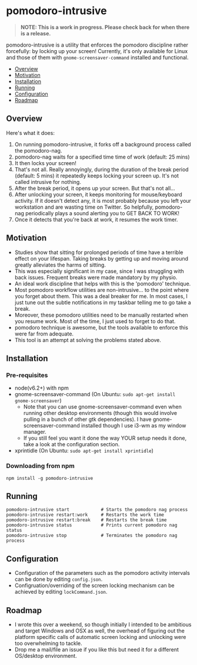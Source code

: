 # pomodoro-intrusive

> __NOTE: This is a work in progress. Please check back for when there is a release.__

pomodoro-intrusive is a utility that enforces the pomodoro discipline rather forcefully: by locking up your screen!
Currently, it's only available for Linux and those of them with `gnome-screensaver-command` installed and functional.

- [Overview](#overview)
- [Motivation](#motivation)
- [Installation](#installation)
- [Running](#running)
- [Configuration](#configuration)
- [Roadmap](#roadmap)

## <a name="overview">Overview</a>

Here's what it does:

1) On running pomodoro-intrusive, it forks off a background process called the pomodoro-nag.
2) pomodoro-nag waits for a specified time time of work (default: 25 mins)
3) It then locks your screen!
4) That's not all. Really annoyingly, during the duration of the break period (default: 5 mins) it repeatedly keeps locking your screen up. It's not called intrusive for nothing.
5) After the break period, it opens up your screen. But that's not all...
6) After unlocking your screen, it keeps monitoring for mouse/keyboard activity. If it doesn't detect any, it is most probably because you left your workstation and are wasting time on Twitter. So helpfully, pomodoro-nag periodically plays a sound alerting you to GET BACK TO WORK!
7) Once it detects that you're back at work, it resumes the work timer.

## <a name="motivation">Motivation</a>

- Studies show that sitting for prolonged periods of time have a terrible effect on your lifespan. Taking breaks by getting up and moving around greatly alleviates the harms of sitting.
- This was especially significant in my case, since I was struggling with back issues. Frequent breaks were made mandatory by my physio.
- An ideal work discipline that helps with this is the 'pomodoro' technique.
- Most pomodoro workflow utilities are non-intrusive... to the point where you forget about them. This was a deal breaker for me. In most cases, I just tune out the subtle notifications in my taskbar telling me to go take a break.
- Moreover, these pomodoro utilities need to be manually restarted when you resume work. Most of the time, I just used to forget to do that.
- pomodoro technique is awesome, but the tools available to enforce this were far from adequate.
- This tool is an attempt at solving the problems stated above.

## <a name="installation">Installation</a>

### Pre-requisites

- node(v6.2+) with npm
- gnome-screensaver-command (On Ubuntu: `sudo apt-get install gnome-screensaver`)
    - Note that you can use gnome-screensaver-command even when running other desktop environments (though this would involve pulling in a bunch of other gtk dependencies). I have gnome-screensaver-command installed though I use i3-wm as my window manager.
    - If you still feel you want it done the way YOUR setup needs it done, take a look at the configuration section.
- xprintidle (On Ubuntu: `sudo apt-get install xprintidle`)

### Downloading from npm

```
npm install -g pomodoro-intrusive
```

## <a name="running">Running</a>

```
pomodoro-intrusive start            # Starts the pomodoro nag process
pomodoro-intrusive restart:work     # Restarts the work time
pomodoro-intrusive restart:break    # Restarts the break time
pomodoro-intrusive status           # Prints current pomodoro nag status
pomodoro-intrusive stop             # Terminates the pomodoro nag process
```

## <a name="configuration">Configuration</a>

- Configuration of the parameters such as the pomodoro activity intervals can be done by editing `config.json`.
- Configruation/overriding of the screen locking mechanism can be achieved by editing `lockCommand.json`.

## <a name="roadmap">Roadmap</a>

- I wrote this over a weekend, so though initially I intended to be ambitious and target Windows and OSX as well, the overhead of figuring out the platform specific calls of automatic screen locking and unlocking were too overwhelming to tackle.
- Drop me a mail/file an issue if you like this but need it for a different OS/desktop environment.
